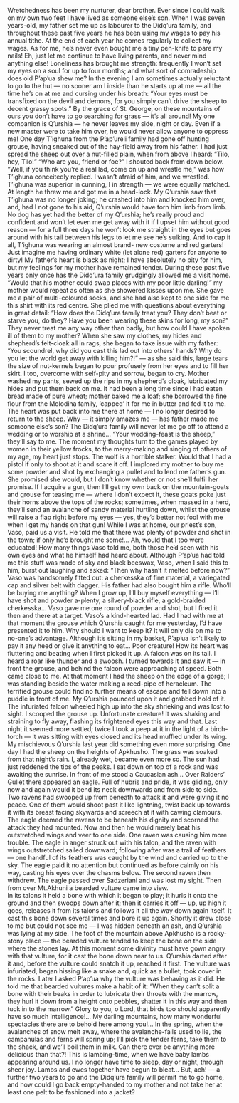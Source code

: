 Wretchedness has been my nurturer, dear brother. 
Ever since I could walk on my own two feet I have lived as someone else’s son. 
When I was seven years-old, my father set me up as labourer to the Didq’ura family, and throughout these past five years he has been using my wages to pay his annual tithe. 
At the end of each year he comes regularly to collect my wages. 
As for me, he’s never even bought me a tiny pen-knife to pare my nails! 
Eh, just let me continue to have living parents, and never mind anything else!
Loneliness has brought me strength: frequently I won’t set my eyes on a soul for up to four months; and what sort of comradeship does old P’ap’ua shew me? 
In the evening I am sometimes actually reluctant to go to the hut — no sooner am I inside than he starts up at me — all the time he’s on at me and cursing under his breath: “Your eyes must be transfixed on the devil and demons, for you simply can’t drive the sheep to decent grassy spots.” 
By the grace of St. George, on these mountains of ours you don’t have to go searching for grass — it’s all around!
My one companion is Q’urshia — he never leaves my side, night or day. 
Even if a new master were to take him over, he would never allow anyone to oppress me! 
One day T’ighuna from the P’ap’ureli family had gone off hunting grouse, having sneaked out of the hay-field away from his father. 
I had just spread the sheep out over a nut-filled plain, when from above I heard: “Tilo, hey, Tilo!”
“Who are you, friend or foe?” I shouted back from down below.
“Well, if you think you’re a real lad, come on up and wrestle me,” was how T’ighuna conceitedly replied. 
I wasn’t afraid of him, and we wrestled. 
T’ighuna was superior in cunning, I in strength — we were equally matched. 
At length he threw me and got me in a head-lock. 
My Q’urshia saw that T’ighuna was no longer joking; he crashed into him and knocked him over, and, had I not gone to his aid, Q’urshia would have torn him limb from limb. 
No dog has yet had the better of my Q’urshia; he’s really proud and confident and won’t let even me get away with it if I upset him without good reason — for a full three days he won’t look me straight in the eyes but goes around with his tail between his  legs to let me see he’s sulking. 
And to cap it all, T’ighuna was wearing an almost brand- new costume and red garters! 
Just imagine me having ordinary white (let alone red) garters for anyone to dirty!
My father’s heart is black as night; I have absolutely no pity for him, but my feelings for my mother have remained tender. 
During these past five years only once has the Didq’ura family grudgingly allowed me a visit home. 
“Would that his mother could swap places with my poor little darling!” my mother would repeat as often as she showered kisses upon me. 
She gave me a pair of multi-coloured socks, and she had also kept to one side for me this shirt with its red centre. 
She plied me with questions about everything in great detail: “How does the Didq’ura family treat you? 
They don’t beat or starve you, do they? 
Have you been wearing these skins for long, my son?” 
They never treat me any way other than badly, but how could I have spoken ill of them to my mother? 
When she saw my clothes, my hides and shepherd’s felt-cloak all in rags, she began to take issue with my father: “You scoundrel, why did you cast this lad out into others’ hands? 
Why do you let the world get away with killing him?!” — as she said this, large tears the size of nut-kernels began to pour profusely from her eyes and to fill her skirt. 
I too, overcome with self-pity and sorrow, began to cry.
Mother washed my pants, sewed up the rips in my shepherd’s cloak, lubricated my hides and put them back on me. 
It had been a long time since I had eaten bread made of pure wheat; mother baked me a loaf; she borrowed the fine flour from the Molodina family, ‘capped’ it for me in butter and fed it to me. 
The heart was put back into me there at home — I no longer desired to return to the sheep. 
Why — it simply amazes me — has father made me someone else’s son? 
The Didq’ura family will never let me go off to attend a wedding or to worship at a shrine… 
“Your wedding-feast is the sheep,” they’ll say to me. 
The moment my thoughts turn to the games played by women in their yellow frocks, to the merry-making and singing of others of my age, my heart just stops.
The wolf is a horrible stalker. 
Would that I had a pistol if only to shoot at it and scare it off. 
I implored my mother to buy me some powder and shot by exchanging a pullet and to lend me father’s gun. 
She promised she would, but I don’t know whether or not she’ll fulfil her promise.
If I acquire a gun, then I’ll get my own back on the mountain-goats and grouse for teasing me — where I don’t expect it, these goats poke just their horns above the tops of the rocks; sometimes, when massed in a herd, they’ll send an avalanche of sandy material hurtling down, whilst the grouse will raise a flap right before my eyes — yes, they’d better not fool with me when I get my hands on that gun!
While I was at home, our priest’s son, Vaso, paid us a visit. 
He told me that there was plenty of powder and shot in the town; if only he’d brought me some!... 
Ah, would that I too were educated! 
How many things Vaso told me, both those he’d seen with his own eyes and what he himself had heard about. 
Although P’ap’ua had told me this stuff was made of sky and black beeswax, Vaso, when I said this to him, burst out laughing and asked: “Then why hasn’t it melted before now?”
Vaso was handsomely fitted out: a cherkesska of fine material, a variegated cap and silver belt with dagger. 
His father had also bought him a rifle. 
Who’ll be buying me anything? 
When I grow up, I’ll buy myself everything — I’ll have shot and powder a-plenty, a silvery-black rifle, a gold-braided cherkesska…
Vaso gave me one round of powder and shot, but I fired it then and there at a target. 
Vaso’s a kind-hearted lad. 
Had I had with me at that moment the grouse which Q’urshia caught for me yesterday, I’d have presented it to him. 
Why should I want to keep it? 
It will only die on me to no-one’s advantage. 
Although it’s sitting in my basket, P’ap’ua isn’t likely to pay it any heed or give it anything to eat…
Poor creature! 
How its heart was fluttering and beating when I first picked it up. 
A falcon was on its tail. 
I heard a roar like thunder and a swoosh. 
I turned towards it and saw it — in front the grouse, and behind the falcon were approaching at speed. 
Both came close to me. 
At that moment I had the sheep on the edge of a gorge; I was standing beside the water making a reed-pipe of heracleum. 
The terrified grouse could find no further means of escape and fell down into a puddle in front of me. 
My Q’urshia pounced upon it and grabbed hold of it. 
The infuriated falcon wheeled high up into the sky shrieking and was lost to sight. 
I scooped the grouse up. 
Unfortunate creature! 
It was shaking and straining to fly away, flashing its frightened eyes this way and that. 
Last night it seemed more settled; twice I took a peep at it in the light of a birch-torch — it was sitting with eyes closed and its head muffled under its wing.
My mischievous Q’urshia last year did something even more surprising. 
One day I had the sheep on the heights of Apkhusho. 
The grass was soaked from that night’s rain. 
I,  already wet, became even more so. 
The sun had just reddened the tips of the peaks. 
I sat down on top of a rock and was awaiting the sunrise. 
In front of me stood a Caucasian ash… 
Over Raiders’ Gullet there appeared an eagle. 
Full of hubris and pride, it was gliding, only now and again would it bend its neck downwards and from side to side.
Two ravens had swooped up from beneath to attack it and were giving it no peace. 
One of them would shoot past it like lightning, twist back up towards it with its breast facing skywards and screech at it with cawing clamours. 
The eagle deemed the ravens to be beneath his dignity and scorned the attack they had mounted. 
Now and then he would merely beat his outstretched wings and veer to one side. 
One raven was causing him more trouble. 
The eagle in anger struck out with his talon, and the raven with wings outstretched sailed downward; following after was a trail of feathers — one handful of its feathers was caught by the wind and carried up to the sky. 
The eagle paid it no attention but continued as before calmly on his way, casting his eyes over the chasms below. 
The second raven then withdrew. 
The eagle passed over Sadzeriani and was lost my sight.
Then from over Mt.Akhuni a bearded vulture came into view.  
In its talons it held a bone with which it began to play; it hurls it onto the ground and then swoops down after it; then it carries it off — up, up high it goes, releases it from its talons and follows it all the way down again itself. 
It cast this bone down several times and bore it up again.
Shortly it drew close to me but could not see me — I was hidden beneath an ash, and Q’urshia was lying at my side. 
The foot of the mountain above Apkhusho is a rocky- stony place — the bearded vulture tended to keep the bone on the side where the stones lay. 
At this moment some divinity must have gown angry with that vulture, for it cast the bone down near to us. 
Q’urshia darted after it and, before the vulture could snatch it up, reached it first. 
The vulture was infuriated, began hissing like a snake and, quick as a bullet, took cover in the rocks. 
Later I asked P’ap’ua why the vulture was behaving as it did. 
He told me that bearded vultures make a habit of it: “When they can’t split a bone with their beaks in order to lubricate their throats with the marrow, they hurl it down from a height onto pebbles, shatter it in this way and then tuck in to the marrow.” 
Glory to you, o Lord, that birds too should apparently have so much intelligence!... 
My darling mountains, how many wonderful spectacles there are to behold here among you!... 
In the spring, when the avalanches of snow melt away, where the avalanche-falls used to lie, the  campanulas and ferns will spring up; I’ll pick the tender ferns, take them to the shack, and we’ll boil them in milk. 
Can there ever be anything more delicious than that?!
This is lambing-time, when we have baby lambs appearing around us. 
I no longer have time to sleep, day or night, through sheer joy. 
Lambs and ewes together have begun to bleat… 
But, ach! — a further two years to go and the Didq’ura family will permit me to go home, and how could I go back empty-handed to my mother and not take her at least one pelt to be fashioned into a jacket?
